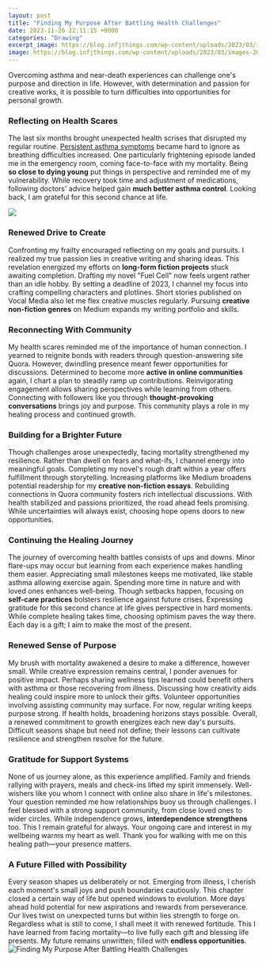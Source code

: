 ```yaml
---
layout: post
title: "Finding My Purpose After Battling Health Challenges"
date: 2023-11-26 22:11:15 +0000
categories: "Drawing"
excerpt_image: https://blog.infjthings.com/wp-content/uploads/2023/03/images-2023-03-22T230922.104.jpeg
image: https://blog.infjthings.com/wp-content/uploads/2023/03/images-2023-03-22T230922.104.jpeg
---
```


Overcoming asthma and near-death experiences can challenge one's purpose and direction in life. However, with determination and passion for creative works, it is possible to turn difficulties into opportunities for personal growth. 
### Reflecting on Health Scares
The last six months brought unexpected health scrises that disrupted my regular routine. [Persistent asthma symptoms](https://fistore.mysenprints.com/collection/abbasi) became hard to ignore as breathing difficulties increased. One particularly frightening episode landed me in the emergency room, coming face-to-face with my mortality. Being **so close to dying young** put things in perspective and reminded me of my vulnerability. While recovery took time and adjustment of medications, following doctors' advice helped gain **much better asthma control**. Looking back, I am grateful for this second chance at life.

![](http://famleeoffour.com/wp-content/uploads/2017/04/PURPOSE-OF-LIFE.png)
### Renewed Drive to Create 
Confronting my frailty encouraged reflecting on my goals and pursuits. I realized my true passion lies in creative writing and sharing ideas. This revelation energized my efforts on **long-form fiction projects** stuck awaiting completion. Drafting my novel "Fuel Cell" now feels urgent rather than an idle hobby. By setting a deadline of 2023, I channel my focus into crafting compelling characters and plotlines. Short stories published on Vocal Media also let me flex creative muscles regularly. Pursuing **creative non-fiction genres** on Medium expands my writing portfolio and skills.  
### Reconnecting With Community
My health scares reminded me of the importance of human connection. I yearned to reignite bonds with readers through question-answering site Quora. However, dwindling presence meant fewer opportunities for discussions. Determined to become more **active in online communities** again, I chart a plan to steadily ramp up contributions. Reinvigorating engagement allows sharing perspectives while learning from others. Connecting with followers like you through **thought-provoking conversations** brings joy and purpose. This community plays a role in my healing process and continued growth.
### Building for a Brighter Future  
Though challenges arose unexpectedly, facing mortality strengthened my resilience. Rather than dwell on fears and what-ifs, I channel energy into meaningful goals. Completing my novel's rough draft within a year offers fulfillment through storytelling. Increasing platforms like Medium broadens potential readership for my **creative non-fiction essays**. Rebuilding connections in Quora community fosters rich intellectual discussions. With health stabilized and passions prioritized, the road ahead feels promising. While uncertainties will always exist, choosing hope opens doors to new opportunities.
### Continuing the Healing Journey
The journey of overcoming health battles consists of ups and downs. Minor flare-ups may occur but learning from each experience makes handling them easier. Appreciating small milestones keeps me motivated, like stable asthma allowing exercise again. Spending more time in nature and with loved ones enhances well-being. Though setbacks happen, focusing on **self-care practices** bolsters resilience against future crises. Expressing gratitude for this second chance at life gives perspective in hard moments. While complete healing takes time, choosing optimism paves the way there. Each day is a gift; I aim to make the most of the present.
### Renewed Sense of Purpose 
My brush with mortality awakened a desire to make a difference, however small. While creative expression remains central, I ponder avenues for positive impact. Perhaps sharing wellness tips learned could benefit others with asthma or those recovering from illness. Discussing how creativity aids healing could inspire more to unlock their gifts. Volunteer opportunities involving assisting community may surface. For now, regular writing keeps purpose strong. If health holds, broadening horizons stays possible. Overall, a renewed commitment to growth energizes each new day's pursuits. Difficult seasons shape but need not define; their lessons can cultivate resilience and strengthen resolve for the future.
### Gratitude for Support Systems
None of us journey alone, as this experience amplified. Family and friends rallying with prayers, meals and check-ins lifted my spirit immensely. Well-wishers like you whom I connect with online also share in life's milestones. Your question reminded me how relationships buoy us through challenges. I feel blessed with a strong support community, from close loved ones to wider circles. While independence grows, **interdependence strengthens** too. This I remain grateful for always. Your ongoing care and interest in my wellbeing warms my heart as well. Thank you for walking with me on this healing path—your presence matters.
### A Future Filled with Possibility  
Every season shapes us deliberately or not. Emerging from illness, I cherish each moment's small joys and push boundaries cautiously. This chapter closed a certain way of life but opened windows to evolution. More days ahead hold potential for new aspirations and rewards from perseverance. Our lives twist on unexpected turns but within lies strength to forge on. Regardless what is still to come, I shall meet it with renewed fortitude. This I have learned from facing mortality—to live fully each gift and blessing life presents. My future remains unwritten; filled with **endless opportunities**.
![Finding My Purpose After Battling Health Challenges](https://blog.infjthings.com/wp-content/uploads/2023/03/images-2023-03-22T230922.104.jpeg)